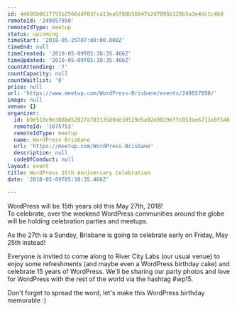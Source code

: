 ```yaml
---
id: 44695b0617755b2566ddf03fca13ea5f88b56647b2d7095b120b5a3e4dc1c4b8
remoteId: '249857850'
remoteIdType: meetup
status: upcoming
timeStart: '2018-05-25T07:00:00.000Z'
timeEnd: null
timeCreated: '2018-05-09T05:38:35.466Z'
timeUpdated: '2018-05-09T05:38:35.466Z'
countAttending: '7'
countCapacity: null
countWaitlist: '0'
price: null
url: 'https://www.meetup.com/WordPress-Brisbane/events/249857850/'
image: null
venue: {}
organizer:
  id: b9e510c9e388bd52027a783135d0de30529d5a92e08196ffc053ae6713a9f546
  remoteId: '1675753'
  remoteIdType: meetup
  name: WordPress Brisbane
  url: 'https://meetup.com/WordPress-Brisbane'
  description: null
  codeOfConduct: null
layout: event
title: WordPress 15th Anniversary Celebration
date: '2018-05-09T05:38:35.466Z'

---
```

<p>WordPress will be 15th years old this May 27th, 2018!<br/>To celebrate, over the weekend WordPress communities around the globe will be holding celebration parties and meetups.</p> <p>As the 27th is a Sunday, Brisbane is going to celebrate early on Friday, May 25th instead!</p> <p>Everyone is invited to come along to River City Labs (our usual venue) to enjoy some refreshments (and maybe even a WordPress birthday cake) and celebrate 15 years of WordPress. We'll be sharing our party photos and love for WordPress with the rest of the world via the hashtag #wp15.</p> <p>Don't forget to spread the word, let's make this WordPress birthday memorable :)</p>
